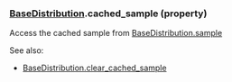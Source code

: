 ### [BaseDistribution](BaseDistribution.md).cached_sample (property)




Access the cached sample from [BaseDistribution.sample](BaseDistribution.sample.md)

See also:

* [BaseDistribution.clear_cached_sample](BaseDistribution.clear_cached_sample.md)


